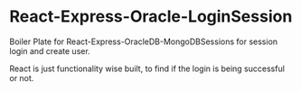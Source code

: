 # React-Express-Oracle-LoginSession
Boiler Plate for React-Express-OracleDB-MongoDBSessions for session login and create user. 

React is just functionality wise built, to find if the login is being successful or not. 

